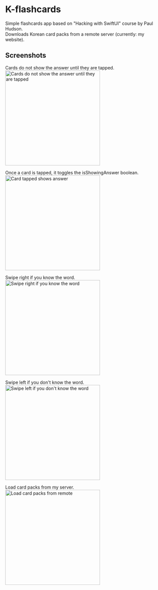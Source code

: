 # K-flashcards

Simple flashcards app based on "Hacking with SwiftUI" course by Paul Hudson.  
Downloads Korean card packs from a remote server (currently: my website).

## Screenshots

Cards do not show the answer until they are tapped.  
<img src="app_screenshots/card_no_answer.PNG" alt="Cards do not show the answer until they are tapped" width="300"/>

Once a card is tapped, it toggles the isShowingAnswer boolean.  
<img src="app_screenshots/card_tapped_show_answer.PNG" alt="Card tapped shows answer" width="300"/>

Swipe right if you know the word.  
<img src="app_screenshots/swipe_right_green.PNG" alt="Swipe right if you know the word" width="300"/>

Swipe left if you don't know the word.  
<img src="app_screenshots/swipe_left_red.PNG" alt="Swipe left if you don't know the word" width="300"/>

Load card packs from my server.  
<img src="app_screenshots/loard_card_pack_remote.PNG" alt="Load card packs from remote" width="300"/>
